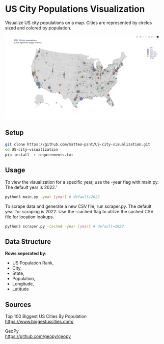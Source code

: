 # US City Populations Visualization

Visualize US city populations on a map. Cities are represented by circles sized and colored by population.

![2022 Visualization](docs/2022_map.png)


## Setup
```bash
git clone https://github.com/matteo-psnt/US-city-visualization.git
cd US-city-visualization
pip install -r requirements.txt
```

## Usage
To view the visualization for a specific year, use the -year flag with main.py. The default year is 2022.'
```bash
python3 main.py -year [year] # default=2022
```

To scrape data and generate a new CSV file, run scraper.py. The default year for scraping is 2022. Use the -cached flag to utilize the cached CSV file for location lookups.
```bash
python3 scraper.py -cached -year [year] # default=2022
```

## Data Structure
 **Rows seperated by:**     

- US Population Rank,               
- City,                           
- State,              
- Population,
- Longitude,  
- Latitude  


## **Sources**       
Top 100 Biggest US Cities By Population       
https://www.biggestuscities.com/

GeoPy       
https://github.com/geopy/geopy
